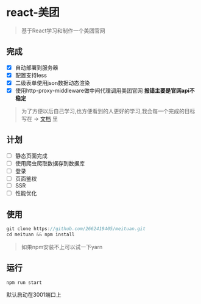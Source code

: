 # react-美团

> 基于React学习和制作一个美团官网

## 完成

- [x] 自动部署到服务器
- [x] 配置支持less
- [x] 二级表单使用json数据动态渲染
- [x] 使用http-proxy-middleware做中间代理调用美团官网 **报错主要是官网api不稳定**

> 为了方便以后自己学习,也方便看到的人更好的学习,我会每一个完成的目标写在 -> [文档](/STUDY.md) 里

## 计划

- [ ] 静态页面完成
- [ ] 使用爬虫爬取数据存到数据库
- [ ] 登录
- [ ] 页面鉴权
- [ ] SSR
- [ ] 性能优化

## 使用

```js
git clone https://github.com/2662419405/meituan.git
cd meituan && npm install
```

> 如果npm安装不上可以试一下yarn

## 运行

```js
npm run start
```

默认启动在3001端口上